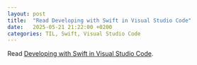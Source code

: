 ```yaml
---
layout: post
title:  "Read Developing with Swift in Visual Studio Code"
date:   2025-05-21 21:22:00 +0200
categories: TIL, Swift, Visual Studio Code
---
```

Read [Developing with Swift in Visual Studio Code](https://swiftonserver.com/developing-with-swift-in-visual-studio-code/).
